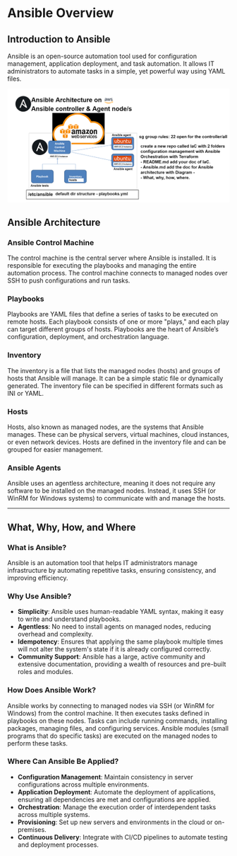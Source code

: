 # Ansible Overview

## Introduction to Ansible

Ansible is an open-source automation tool used for configuration management, application deployment, and task automation. It allows IT administrators to automate tasks in a simple, yet powerful way using YAML files.

![alt text](<Images/image (1).png>)

## Ansible Architecture

### Ansible Control Machine

The control machine is the central server where Ansible is installed. It is responsible for executing the playbooks and managing the entire automation process. The control machine connects to managed nodes over SSH to push configurations and run tasks.

### Playbooks

Playbooks are YAML files that define a series of tasks to be executed on remote hosts. Each playbook consists of one or more "plays," and each play can target different groups of hosts. Playbooks are the heart of Ansible’s configuration, deployment, and orchestration language.

### Inventory

The inventory is a file that lists the managed nodes (hosts) and groups of hosts that Ansible will manage. It can be a simple static file or dynamically generated. The inventory file can be specified in different formats such as INI or YAML.

### Hosts

Hosts, also known as managed nodes, are the systems that Ansible manages. These can be physical servers, virtual machines, cloud instances, or even network devices. Hosts are defined in the inventory file and can be grouped for easier management.

### Ansible Agents

Ansible uses an agentless architecture, meaning it does not require any software to be installed on the managed nodes. Instead, it uses SSH (or WinRM for Windows systems) to communicate with and manage the hosts.

---

## What, Why, How, and Where

### What is Ansible?

Ansible is an automation tool that helps IT administrators manage infrastructure by automating repetitive tasks, ensuring consistency, and improving efficiency.

### Why Use Ansible?

- **Simplicity**: Ansible uses human-readable YAML syntax, making it easy to write and understand playbooks.
- **Agentless**: No need to install agents on managed nodes, reducing overhead and complexity.
- **Idempotency**: Ensures that applying the same playbook multiple times will not alter the system's state if it is already configured correctly.
- **Community Support**: Ansible has a large, active community and extensive documentation, providing a wealth of resources and pre-built roles and modules.

### How Does Ansible Work?

Ansible works by connecting to managed nodes via SSH (or WinRM for Windows) from the control machine. It then executes tasks defined in playbooks on these nodes. Tasks can include running commands, installing packages, managing files, and configuring services. Ansible modules (small programs that do specific tasks) are executed on the managed nodes to perform these tasks.

### Where Can Ansible Be Applied?

- **Configuration Management**: Maintain consistency in server configurations across multiple environments.
- **Application Deployment**: Automate the deployment of applications, ensuring all dependencies are met and configurations are applied.
- **Orchestration**: Manage the execution order of interdependent tasks across multiple systems.
- **Provisioning**: Set up new servers and environments in the cloud or on-premises.
- **Continuous Delivery**: Integrate with CI/CD pipelines to automate testing and deployment processes.


